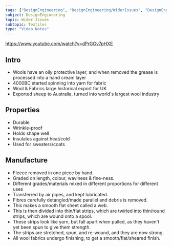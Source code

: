 ```yaml
---
tags: ["DesignEngineering", "DesignEngineering/WiderIssues", "DesignEngineering/WiderIssues/Textiles", "DesignEngineering/Materials/Textiles", "DesignEngineering/HowItsMade"]
subject: DesignEngineering
topic: Wider Issues
subtopic: Textiles
type: "Video Notes"
---
```

https://www.youtube.com/watch?v=dPrGGv7pHXE

## Intro
 - Wools have an oily protective layer, and when removed the grease is processed into a hand cream layer
 - 4000BC started spinning into yarn for fabric
 - Wool & Fabrics large historical export for UK
 - Exported sheep to Australia, turned into world's largest wool industry 

## Properties
 - Durable
 - Wrinkle-proof
 - Holds shape well
 - Insulates against heat/cold
 - Used for sweaters/coats

## Manufacture
 - Fleece removed in one piece by hand.
 - Graded on length, colour, waviness & fine-ness.
 - Different grades/materials mixed in different proportions for different uses
 - Transferred by air pipes, and kept lubricated.
 - Fibres carefully detangled/made parallel and debris is removed.
 - This makes a smooth flat sheet called a web.
 - This is then divided into thin/flat strips, which are twirled into thin/round strips, which are wound onto a spool.
 - These strips look like yarn, but fall apart when pulled, as they haven't yet been spun to give them strength.
 - The strips are stretched, spun, and re-wound, and they are now strong.
 - All wool fabrics undergo finishing, to get a smooth/flat/sheared finish.